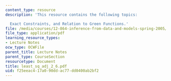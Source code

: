 ```yaml
---
content_type: resource
description: 'This resource contains the following topics:

  Exact Constraints, and Relation to Green Functions.'
file: /media/courses/12-864-inference-from-data-and-models-spring-2005/f25eeac417a090ddac77dd0400ab2bf2_least_sq_adj_2_6.pdf
file_type: application/pdf
learning_resource_types:
- Lecture Notes
ocw_type: OCWFile
parent_title: Lecture Notes
parent_type: CourseSection
resourcetype: Document
title: least_sq_adj_2_6.pdf
uid: f25eeac4-17a0-90dd-ac77-dd0400ab2bf2
---
```

